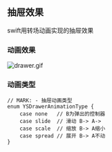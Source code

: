 ## 抽屉效果
swift用转场动画实现的抽屉效果

### 动画效果 
![drawer.gif](https://img2022.cnblogs.com/blog/775305/202210/775305-20221021173716557-1700686970.gif)

### 动画类型
```
// MARK: - 抽屉动画类型
enum YSDrawerAnimationType {
    case none   // B为弹出的控制器
    case slide  // 滑动 B-> A->
    case scale  // 缩放 B-> A缩小
    case spread // 展开 B-> A不动
}
```
